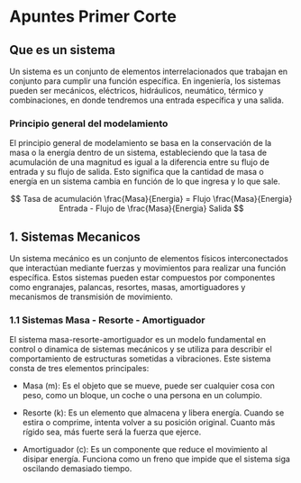 # Apuntes Primer Corte
## Que es un sistema
Un sistema es un conjunto de elementos interrelacionados que trabajan en conjunto para cumplir una función específica. En ingeniería, los sistemas pueden ser mecánicos, eléctricos, hidráulicos, neumático, térmico y combinaciones, en donde tendremos una entrada específica y una salida.

### Principio general del modelamiento
El principio general de modelamiento se basa en la conservación de la masa o la energía dentro de un sistema, estableciendo que la tasa de acumulación de una magnitud es igual a la diferencia entre su flujo de entrada y su flujo de salida. Esto significa que la cantidad de masa o energía en un sistema cambia en función de lo que ingresa y lo que sale.

$$ Tasa de acumulación \frac{Masa}{Energia} = Flujo \frac{Masa}{Energia} Entrada - Flujo  de \frac{Masa}{Energia} Salida $$

## 1. Sistemas Mecanicos
Un sistema mecánico es un conjunto de elementos físicos interconectados que interactúan mediante fuerzas y movimientos para realizar una función específica. Estos sistemas pueden estar compuestos por componentes como engranajes, palancas, resortes, masas, amortiguadores y mecanismos de transmisión de movimiento.

### 1.1 Sistemas Masa - Resorte - Amortiguador
El sistema masa-resorte-amortiguador es un modelo fundamental en control o dinamica de sistemas mecánicos y se utiliza para describir el comportamiento de estructuras sometidas a vibraciones. Este sistema consta de tres elementos principales:

- Masa (m): Es el objeto que se mueve, puede ser cualquier cosa con peso, como un bloque, un coche o una persona en un columpio.

- Resorte (k): Es un elemento que almacena y libera energía. Cuando se estira o comprime, intenta volver a su posición original. Cuanto más rígido sea, más fuerte será la fuerza que ejerce.

- Amortiguador (c): Es un componente que reduce el movimiento al disipar energía. Funciona como un freno que impide que el sistema siga oscilando demasiado tiempo.
